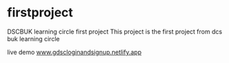 # firstproject
DSCBUK learning circle first project 
This project is the first project from dcs buk learning circle 

live demo
www.gdscloginandsignup.netlify.app
